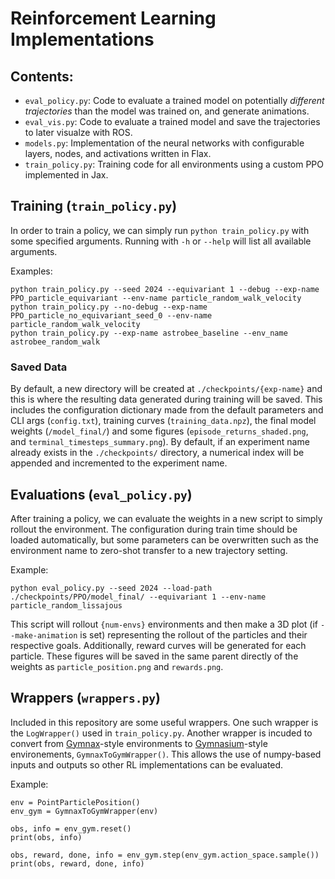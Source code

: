 # Reinforcement Learning Implementations

## Contents:
- `eval_policy.py`: Code to evaluate a trained model on potentially *different trajectories* than the model was trained on, and generate animations. 
- `eval_vis.py`: Code to evaluate a trained model and save the trajectories to later visualze with ROS. 
- `models.py`: Implementation of the neural networks with configurable layers, nodes, and activations written in Flax. 
- `train_policy.py`: Training code for all environments using a custom PPO implemented in Jax. 

## Training (`train_policy.py`)
In order to train a policy, we can simply run `python train_policy.py` with some specified arguments. Running with `-h` or `--help` will list all available arguments. 

Examples:
```
python train_policy.py --seed 2024 --equivariant 1 --debug --exp-name PPO_particle_equivariant --env-name particle_random_walk_velocity
python train_policy.py --no-debug --exp-name PPO_particle_no_equivariant_seed_0 --env-name particle_random_walk_velocity
python train_policy.py --exp-name astrobee_baseline --env_name astrobee_random_walk
```

### Saved Data
By default, a new directory will be created at `./checkpoints/{exp-name}` and this is where the resulting data generated during training will be saved. This includes the configuration dictionary made from the default parameters and CLI args (`config.txt`), training curves (`training_data.npz`), the final model weights (`/model_final/`) and some figures (`episode_returns_shaded.png`, and `terminal_timesteps_summary.png`). By default, if an experiment name already exists in the `./checkpoints/` directory, a numerical index will be appended and incremented to the experiment name. 

## Evaluations (`eval_policy.py`)
After training a policy, we can evaluate the weights in a new script to simply rollout the environment. The configuration during train time should be loaded automatically, but some parameters can be overwritten such as the environment name to zero-shot transfer to a new trajectory setting. 

Example:
```
python eval_policy.py --seed 2024 --load-path ./checkpoints/PPO/model_final/ --equivariant 1 --env-name particle_random_lissajous
```

This script will rollout `{num-envs}` environments and then make a 3D plot (if `--make-animation` is set) representing the rollout of the particles and their respective goals. Additionally, reward curves will be generated for each particle. These figures will be saved in the same parent directly of the weights as `particle_position.png` and `rewards.png`. 

## Wrappers (`wrappers.py`)
Included in this repository are some useful wrappers. One such wrapper is the `LogWrapper()` used in `train_policy.py`. Another wrapper is incuded to convert from [Gymnax](https://github.com/RobertTLange/gymnax/tree/main)-style environments to [Gymnasium](https://github.com/RobertTLange/gymnax/tree/main)-style environements, `GymnaxToGymWrapper()`. This allows the use of numpy-based inputs and outputs so other RL implementations can be evaluated. 

Example:
```
env = PointParticlePosition()
env_gym = GymnaxToGymWrapper(env)

obs, info = env_gym.reset()
print(obs, info)

obs, reward, done, info = env_gym.step(env_gym.action_space.sample())
print(obs, reward, done, info)

```